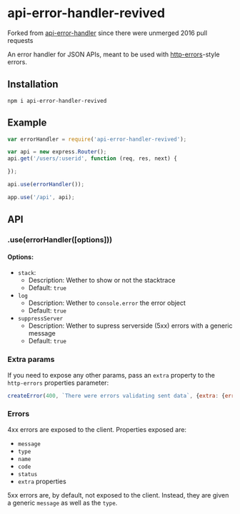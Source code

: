 
# api-error-handler-revived

Forked from [api-error-handler](https://github.com/expressjs/api-error-handler) since there were unmerged 2016 pull requests

An error handler for JSON APIs, meant to be used with [http-errors](https://github.com/jshttp/http-errors)-style errors.

## Installation
`npm i api-error-handler-revived`

## Example

```js
var errorHandler = require('api-error-handler-revived');

var api = new express.Router();
api.get('/users/:userid', function (req, res, next) {

});

api.use(errorHandler());

app.use('/api', api);
```

## API

### .use(errorHandler([options]))

#### Options:
- `stack`:
  - Description: Wether to show or not the stacktrace
  - Default: `true`
- `log`
  - Description: Wether to `console.error` the error object
  - Default: `true`
- `suppressServer`
  - Description: Wether to supress serverside (5xx) errors with a generic message
  - Default: `true`

### Extra params
If you need to expose any other params, pass an `extra` property to the `http-errors` properties parameter:
```js
createError(400, `There were errors validating sent data`, {extra: {errors: validationErrors}})
```

### Errors

4xx errors are exposed to the client.
Properties exposed are:

- `message`
- `type`
- `name`
- `code`
- `status`
- `extra` properties

5xx errors are, by default, not exposed to the client.
Instead, they are given a generic `message` as well as the `type`.
